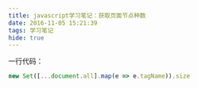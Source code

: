 ```yaml
---
title: javascript学习笔记：获取页面节点种数
date: 2016-11-05 15:21:39
tags: 学习笔记
hide: true
---
```

一行代码：

```js
new Set([...document.all].map(e => e.tagName)).size
```

